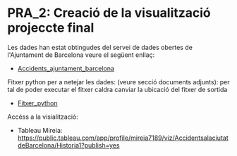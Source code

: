# PRA_2: Creació de la visualització projeccte final


Les dades han estat obtingudes del servei de dades obertes de l'Ajuntament de Barcelona veure el següent enllaç:
- [Accidents_ajuntament_barcelona](URL "https://opendata-ajuntament.barcelona.cat/data/ca/dataset?q=accidents&sort=fecha_publicacion+desc")

Fitxer python per a netejar les dades: (veure secció documents adjunts): per tal de poder executar el fitxer caldra canviar la ubicació del fitxer de sortida
- [Fitxer_python](URL "https://github.com/msolanich/PRA_2-Projecte-final/blob/main/Mireia_dades_mapa_4.ipynb")


Accéss a la visialització:
- Tableau Mireia: https://public.tableau.com/app/profile/mireia7189/viz/AccidentsalaciutatdeBarcelona/Historia1?publish=yes

